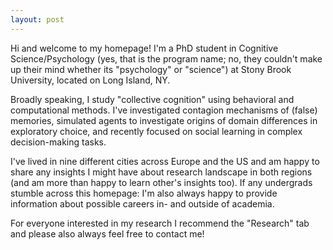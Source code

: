 ```yaml
---
layout: post
---
```


Hi and welcome to my homepage! I'm a PhD student in Cognitive Science/Psychology (yes, that is the program name; no, they couldn't make up their mind whether its "psychology" or "science") at Stony Brook University, located on Long Island, NY. 

Broadly speaking, I study "collective cognition" using behavioral and computational methods. I've investigated contagion mechanisms of (false) memories, simulated agents to investigate origins of domain differences in exploratory choice, and recently focused on social learning in complex decision-making tasks. 

I've lived in nine different cities across Europe and the US and am happy to share any insights I might have about research landscape in both regions (and am more than happy to learn other's insights too). If any undergrads stumble across this homepage: I'm also always happy to provide information about possible careers in- and outside of academia. 

For everyone interested in my research I recommend the "Research" tab and please also always feel free to contact me!
